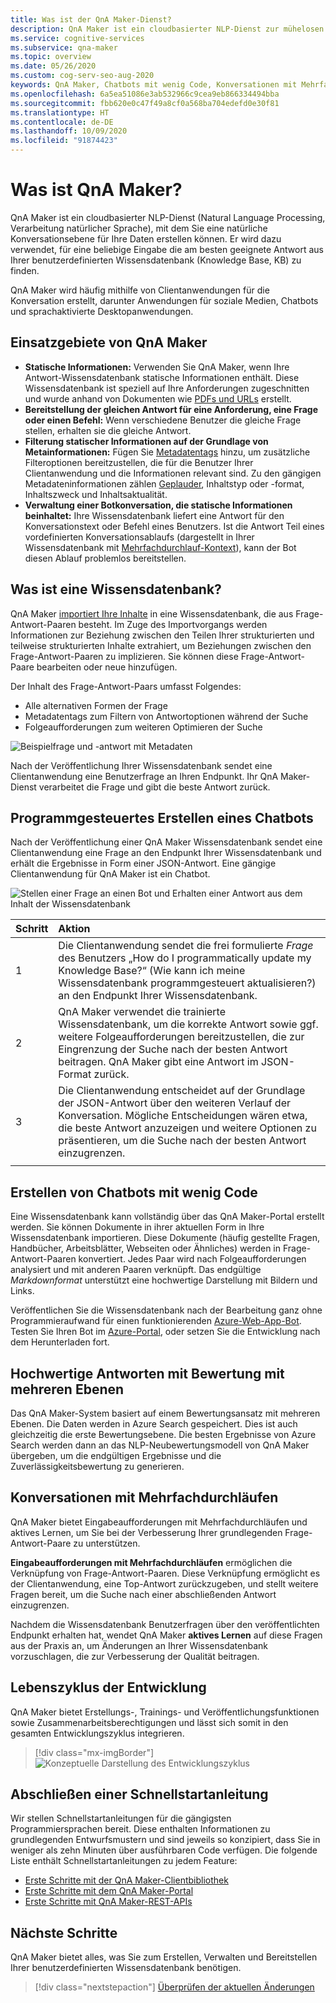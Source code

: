```yaml
---
title: Was ist der QnA Maker-Dienst?
description: QnA Maker ist ein cloudbasierter NLP-Dienst zur mühelosen Erstellung einer natürlichen Konversationsebene für Ihre Daten. Er kann verwendet werden, um für eine beliebige Eingabe in natürlicher Sprache die am besten geeignete Antwort aus Ihrer benutzerdefinierten Wissensdatenbank (Knowledge Base, KB) zu finden.
ms.service: cognitive-services
ms.subservice: qna-maker
ms.topic: overview
ms.date: 05/26/2020
ms.custom: cog-serv-seo-aug-2020
keywords: QnA Maker, Chatbots mit wenig Code, Konversationen mit Mehrfachdurchläufen
ms.openlocfilehash: 6a5ea51086e3ab532966c9cea9eb866334494bba
ms.sourcegitcommit: fbb620e0c47f49a8cf0a568ba704edefd0e30f81
ms.translationtype: HT
ms.contentlocale: de-DE
ms.lasthandoff: 10/09/2020
ms.locfileid: "91874423"
---
```

# <a name="what-is-qna-maker"></a>Was ist QnA Maker?

QnA Maker ist ein cloudbasierter NLP-Dienst (Natural Language Processing, Verarbeitung natürlicher Sprache), mit dem Sie eine natürliche Konversationsebene für Ihre Daten erstellen können. Er wird dazu verwendet, für eine beliebige Eingabe die am besten geeignete Antwort aus Ihrer benutzerdefinierten Wissensdatenbank (Knowledge Base, KB) zu finden.

QnA Maker wird häufig mithilfe von Clientanwendungen für die Konversation erstellt, darunter Anwendungen für soziale Medien, Chatbots und sprachaktivierte Desktopanwendungen.

## <a name="when-to-use-qna-maker"></a>Einsatzgebiete von QnA Maker

* **Statische Informationen:** Verwenden Sie QnA Maker, wenn Ihre Antwort-Wissensdatenbank statische Informationen enthält. Diese Wissensdatenbank ist speziell auf Ihre Anforderungen zugeschnitten und wurde anhand von Dokumenten wie [PDFs und URLs](../concepts/content-types.md) erstellt.
* **Bereitstellung der gleichen Antwort für eine Anforderung, eine Frage oder einen Befehl:** Wenn verschiedene Benutzer die gleiche Frage stellen, erhalten sie die gleiche Antwort.
* **Filterung statischer Informationen auf der Grundlage von Metainformationen:** Fügen Sie [Metadatentags](../how-to/metadata-generateanswer-usage.md) hinzu, um zusätzliche Filteroptionen bereitzustellen, die für die Benutzer Ihrer Clientanwendung und die Informationen relevant sind. Zu den gängigen Metadateninformationen zählen [Geplauder](../how-to/chit-chat-knowledge-base.md), Inhaltstyp oder -format, Inhaltszweck und Inhaltsaktualität.
* **Verwaltung einer Botkonversation, die statische Informationen beinhaltet:** Ihre Wissensdatenbank liefert eine Antwort für den Konversationstext oder Befehl eines Benutzers. Ist die Antwort Teil eines vordefinierten Konversationsablaufs (dargestellt in Ihrer Wissensdatenbank mit [Mehrfachdurchlauf-Kontext](../how-to/multiturn-conversation.md)), kann der Bot diesen Ablauf problemlos bereitstellen.

## <a name="what-is-a-knowledge-base"></a>Was ist eine Wissensdatenbank?

QnA Maker [importiert Ihre Inhalte](../concepts/knowledge-base.md) in eine Wissensdatenbank, die aus Frage-Antwort-Paaren besteht. Im Zuge des Importvorgangs werden Informationen zur Beziehung zwischen den Teilen Ihrer strukturierten und teilweise strukturierten Inhalte extrahiert, um Beziehungen zwischen den Frage-Antwort-Paaren zu implizieren. Sie können diese Frage-Antwort-Paare bearbeiten oder neue hinzufügen.

Der Inhalt des Frage-Antwort-Paars umfasst Folgendes:
* Alle alternativen Formen der Frage
* Metadatentags zum Filtern von Antwortoptionen während der Suche
* Folgeaufforderungen zum weiteren Optimieren der Suche

![Beispielfrage und -antwort mit Metadaten](../media/qnamaker-overview-learnabout/example-question-and-answer-with-metadata.png)

Nach der Veröffentlichung Ihrer Wissensdatenbank sendet eine Clientanwendung eine Benutzerfrage an Ihren Endpunkt. Ihr QnA Maker-Dienst verarbeitet die Frage und gibt die beste Antwort zurück.

## <a name="create-a-chat-bot-programmatically"></a>Programmgesteuertes Erstellen eines Chatbots

Nach der Veröffentlichung einer QnA Maker Wissensdatenbank sendet eine Clientanwendung eine Frage an den Endpunkt Ihrer Wissensdatenbank und erhält die Ergebnisse in Form einer JSON-Antwort. Eine gängige Clientanwendung für QnA Maker ist ein Chatbot.

![Stellen einer Frage an einen Bot und Erhalten einer Antwort aus dem Inhalt der Wissensdatenbank](../media/qnamaker-overview-learnabout/bot-chat-with-qnamaker.png)

|Schritt|Aktion|
|:--|:--|
|1|Die Clientanwendung sendet die frei formulierte _Frage_ des Benutzers „How do I programmatically update my Knowledge Base?“ (Wie kann ich meine Wissensdatenbank programmgesteuert aktualisieren?) an den Endpunkt Ihrer Wissensdatenbank.|
|2|QnA Maker verwendet die trainierte Wissensdatenbank, um die korrekte Antwort sowie ggf. weitere Folgeaufforderungen bereitzustellen, die zur Eingrenzung der Suche nach der besten Antwort beitragen. QnA Maker gibt eine Antwort im JSON-Format zurück.|
|3|Die Clientanwendung entscheidet auf der Grundlage der JSON-Antwort über den weiteren Verlauf der Konversation. Mögliche Entscheidungen wären etwa, die beste Antwort anzuzeigen und weitere Optionen zu präsentieren, um die Suche nach der besten Antwort einzugrenzen. |
|||

## <a name="build-low-code-chat-bots"></a>Erstellen von Chatbots mit wenig Code

Eine Wissensdatenbank kann vollständig über das QnA Maker-Portal erstellt werden. Sie können Dokumente in ihrer aktuellen Form in Ihre Wissensdatenbank importieren. Diese Dokumente (häufig gestellte Fragen, Handbücher, Arbeitsblätter, Webseiten oder Ähnliches) werden in Frage-Antwort-Paaren konvertiert. Jedes Paar wird nach Folgeaufforderungen analysiert und mit anderen Paaren verknüpft. Das endgültige _Markdownformat_ unterstützt eine hochwertige Darstellung mit Bildern und Links.

Veröffentlichen Sie die Wissensdatenbank nach der Bearbeitung ganz ohne Programmieraufwand für einen funktionierenden [Azure-Web-App-Bot](https://azure.microsoft.com/services/bot-service/). Testen Sie Ihren Bot im [Azure-Portal](https://portal.azure.com), oder setzen Sie die Entwicklung nach dem Herunterladen fort.

## <a name="high-quality-responses-with-layered-ranking"></a>Hochwertige Antworten mit Bewertung mit mehreren Ebenen

Das QnA Maker-System basiert auf einem Bewertungsansatz mit mehreren Ebenen. Die Daten werden in Azure Search gespeichert. Dies ist auch gleichzeitig die erste Bewertungsebene. Die besten Ergebnisse von Azure Search werden dann an das NLP-Neubewertungsmodell von QnA Maker übergeben, um die endgültigen Ergebnisse und die Zuverlässigkeitsbewertung zu generieren.

## <a name="multi-turn-conversations"></a>Konversationen mit Mehrfachdurchläufen

QnA Maker bietet Eingabeaufforderungen mit Mehrfachdurchläufen und aktives Lernen, um Sie bei der Verbesserung Ihrer grundlegenden Frage-Antwort-Paare zu unterstützen.

**Eingabeaufforderungen mit Mehrfachdurchläufen** ermöglichen die Verknüpfung von Frage-Antwort-Paaren. Diese Verknüpfung ermöglicht es der Clientanwendung, eine Top-Antwort zurückzugeben, und stellt weitere Fragen bereit, um die Suche nach einer abschließenden Antwort einzugrenzen.

Nachdem die Wissensdatenbank Benutzerfragen über den veröffentlichten Endpunkt erhalten hat, wendet QnA Maker **aktives Lernen** auf diese Fragen aus der Praxis an, um Änderungen an Ihrer Wissensdatenbank vorzuschlagen, die zur Verbesserung der Qualität beitragen.

## <a name="development-lifecycle"></a>Lebenszyklus der Entwicklung

QnA Maker bietet Erstellungs-, Trainings- und Veröffentlichungsfunktionen sowie Zusammenarbeitsberechtigungen und lässt sich somit in den gesamten Entwicklungszyklus integrieren.

> [!div class="mx-imgBorder"]
> ![Konzeptuelle Darstellung des Entwicklungszyklus](../media/qnamaker-overview-learnabout/development-cycle.png)


## <a name="complete-a-quickstart"></a>Abschließen einer Schnellstartanleitung

Wir stellen Schnellstartanleitungen für die gängigsten Programmiersprachen bereit. Diese enthalten Informationen zu grundlegenden Entwurfsmustern und sind jeweils so konzipiert, dass Sie in weniger als zehn Minuten über ausführbaren Code verfügen. Die folgende Liste enthält Schnellstartanleitungen zu jedem Feature:

* [Erste Schritte mit der QnA Maker-Clientbibliothek](../quickstarts/quickstart-sdk.md)
* [Erste Schritte mit dem QnA Maker-Portal](../quickstarts/create-publish-knowledge-base.md)
* [Erste Schritte mit QnA Maker-REST-APIs](../quickstarts/quickstart-rest-curl.md)


## <a name="next-steps"></a>Nächste Schritte
QnA Maker bietet alles, was Sie zum Erstellen, Verwalten und Bereitstellen Ihrer benutzerdefinierten Wissensdatenbank benötigen.

> [!div class="nextstepaction"]
> [Überprüfen der aktuellen Änderungen](../whats-new.md)
